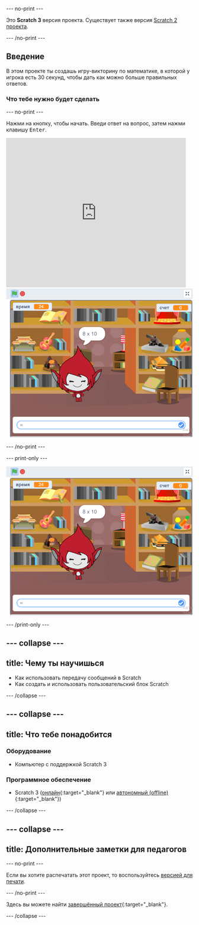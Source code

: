 --- no-print ---

Это **Scratch 3** версия проекта. Существует также версия [Scratch 2 проекта](https://projects.raspberrypi.org/ru-RU/projects/brain-game-scratch2).

--- /no-print ---

## Введение

В этом проекте ты создашь игру-викторину по математике, в которой у игрока есть 30 секунд, чтобы дать как можно больше правильных ответов.

### Что тебе нужно будет сделать

--- no-print ---

Нажми на кнопку, чтобы начать. Введи ответ на вопрос, затем нажми клавишу <kbd>Enter</kbd>.

<div class="scratch-preview">
  <iframe allowtransparency="true" width="485" height="402" src="https://scratch.mit.edu/projects/embed/418774504/?autostart=false" frameborder="0" scrolling="no"></iframe>
  <img src="images/brain-final.png">
</div>

--- /no-print ---

--- print-only ---

![Игра для мозга](images/brain-final.png)

--- /print-only ---

--- collapse ---
---
title: Чему ты научишься
---

+ Как использовать передачу сообщений в Scratch
+ Как создать и использовать пользовательский блок Scratch

--- /collapse ---

--- collapse ---
---
title: Что тебе понадобится
---

### Оборудование

+ Компьютер с поддержкой Scratch 3

### Программное обеспечение

+ Scratch 3 ([онлайн](http://rpf.io/scratchon){:target="_blank"} или [автономный (offline)](http://rpf.io/scratchoff){:target="_blank"})

--- /collapse ---

--- collapse ---
---
title: Дополнительные заметки для педагогов
---

--- no-print ---

Если вы хотите распечатать этот проект, то воспользуйтесь [версией для печати](https://projects.raspberrypi.org/ru-RU/projects/brain-game/print).

--- /no-print ---

Здесь вы можете найти [завершённый проект](http://rpf.io/p/ru-RU/brain-game-get){:target="_blank"}.

--- /collapse ---